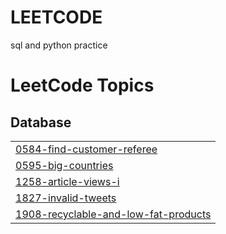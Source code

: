 # LEETCODE
sql and python practice 

<!---LeetCode Topics Start-->
# LeetCode Topics
## Database
|  |
| ------- |
| [0584-find-customer-referee](https://github.com/Usha-2712/LEETCODE/tree/master/0584-find-customer-referee) |
| [0595-big-countries](https://github.com/Usha-2712/LEETCODE/tree/master/0595-big-countries) |
| [1258-article-views-i](https://github.com/Usha-2712/LEETCODE/tree/master/1258-article-views-i) |
| [1827-invalid-tweets](https://github.com/Usha-2712/LEETCODE/tree/master/1827-invalid-tweets) |
| [1908-recyclable-and-low-fat-products](https://github.com/Usha-2712/LEETCODE/tree/master/1908-recyclable-and-low-fat-products) |
<!---LeetCode Topics End-->